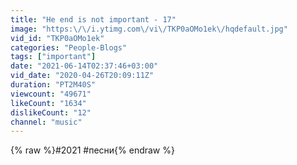 ```yaml
---
title: "He end is not important - 17"
image: "https:\/\/i.ytimg.com\/vi\/TKP0aOMo1ek\/hqdefault.jpg"
vid_id: "TKP0aOMo1ek"
categories: "People-Blogs"
tags: ["important"]
date: "2021-06-14T02:37:46+03:00"
vid_date: "2020-04-26T20:09:11Z"
duration: "PT2M40S"
viewcount: "49671"
likeCount: "1634"
dislikeCount: "12"
channel: "music"
---
```

{% raw %}#2021 #песни{% endraw %}
